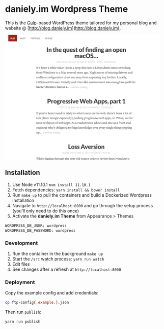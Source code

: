 # daniely.im Wordpress Theme

This is the [Gulp](https://github.com/gulpjs/gulp)-based WordPress theme tailored for my personal blog and website @ [http://blog.daniely.im](http://blog.daniely.im).

<img src="https://github.com/danyim/yimd/raw/master/screenshot.png" align="center" />

## Installation

1.  Use Node v11.10.1 `nvm install 11.10.1`
1.  Fetch dependencies: `yarn install && bower install`
1.  Run `make up` to pull the containers and build a Dockerized Wordpress installation
1.  Navigate to `http://localhost:8000` and go through the setup process (you'll only need to do this once)
1.  Activate the **daniely.im Theme** from Appearance > Themes

```
WORDPRESS_DB_USER: wordpress
WORDPRESS_DB_PASSWORD: wordpress
```

### Development

1.  Run the container in the background `make up`
1.  Start the `/src` watch process: `yarn run watch`
1.  Edit files
1.  See changes after a refresh at `http://localhost:8000`

### Deployment

Copy the example config and add credentials:

```bash
cp ftp-config{.example,}.json
```

Then run `publish`:

```bash
yarn run publish
```
